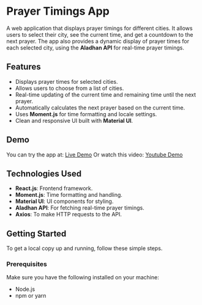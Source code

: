 # Prayer Timings App

A web application that displays prayer timings for different cities. It allows users to select their city, see the current time, and get a countdown to the next prayer. The app also provides a dynamic display of prayer times for each selected city, using the **Aladhan API** for real-time prayer timings.

## Features

- Displays prayer times for selected cities.
- Allows users to choose from a list of cities.
- Real-time updating of the current time and remaining time until the next prayer.
- Automatically calculates the next prayer based on the current time.
- Uses **Moment.js** for time formatting and locale settings.
- Clean and responsive UI built with **Material UI**.

## Demo

You can try the app at: [Live Demo](https://prayers-times-reactjs.netlify.app/)
Or watch this video: [Youtube Demo]()


## Technologies Used

- **React.js**: Frontend framework.
- **Moment.js**: Time formatting and handling.
- **Material UI**: UI components for styling.
- **Aladhan API**: For fetching real-time prayer timings.
- **Axios**: To make HTTP requests to the API.

## Getting Started

To get a local copy up and running, follow these simple steps.

### Prerequisites

Make sure you have the following installed on your machine:
- Node.js
- npm or yarn
